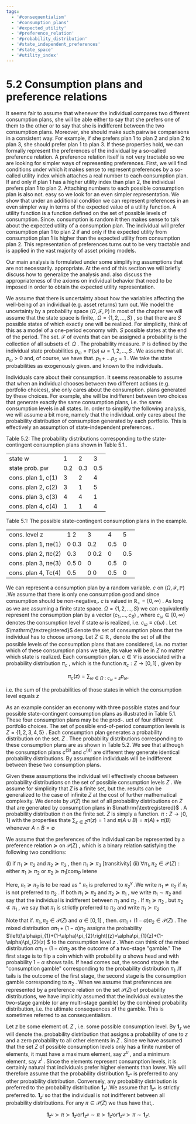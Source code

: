 ```yaml
---
tags:
  - '#consequentialism'
  - '#consumption_plans'
  - '#expected_utility'
  - '#preference_relation'
  - '#probability_distribution'
  - '#state_independent_preferences'
  - '#state_space'
  - '#utility_index'
---
```

# 5.2 Consumption plans and preference relations  

It seems fair to assume that whenever the individual compares two different consumption plans, she will be able either to say that she prefers one of them to the other or to say that she is indifferent between the two consumption plans. Moreover, she should make such pairwise comparisons in a consistent way. For example, if she prefers plan 1 to plan 2 and plan 2 to plan 3, she should prefer plan 1 to plan 3. If these properties hold, we can formally represent the preferences of the individual by a so-called preference relation. A preference relation itself is not very tractable so we are looking for simpler ways of representing preferences. First, we will find conditions under which it makes sense to represent preferences by a so-called utility index which attaches a real number to each consumption plan. If and only if plan 1 has a higher utility index than plan 2, the individual prefers plan 1 to plan 2. Attaching numbers to each possible consumption plan is also not. easy so we look for an even simpler representation. We show that under an additional condition we can represent preferences in an even simpler way in terms of the expected value of a utility function. A utility function is a function defined on the set of possible levels of consumption. Since. consumption is random it then makes sense to talk about the expected utility of a consumption plan. The individual will prefer consumption plan 1 to plan 2 if and only if the expected utility from consumption plan 1 is higher than the expected utility from consumption plan 2. This representation of preferences turns out to be very tractable and is applied in the vast majority of asset pricing models.  

Our main analysis is formulated under some simplifying assumptions that are not necessarily. appropriate. At the end of this section we will briefly discuss how to generalize the analysis and. also discuss the appropriateness of the axioms on individual behavior that need to be imposed in order to obtain the expected utility representation.  

We assume that there is uncertainty about how the variables affecting the well-being of an individual (e.g. asset returns) turn out. We model the uncertainty by a probability space $\left(\Omega,\mathcal{F},\mathbb{P}\right)$ In most of the chapter we will assume that the state space is finite,. $\Omega=\{1,2,\dots,S\}$ , so that there are $S$ possible states of which exactly one will be realized. For simplicity, think of this as a model of a one-period economy with. $S$ possible states at the end of the period. The set. $\mathcal{F}$ of events that can be assigned a probability is the collection of all subsets of. $\Omega$ . The probability measure. $\mathbb{P}$ is defined by the individual state probabilities $p_{\omega}=\mathbb{P}(\omega)$ $\omega=1,2,\ldots,S$ . We assume that all. $p_{\omega}>0$ and, of course, we have that. $p_{1}+\ldots p_{S}=1$ . We take the state probabilities as exogenously given. and known to the individuals.  

Individuals care about their consumption. It seems reasonable to assume that when an individual chooses between two different actions (e.g. portfolio choices), she only cares about the consumption. plans generated by these choices. For example, she will be indifferent between two choices that generate exactly the same consumption plans, i.e. the same consumption levels in all states. In. order to simplify the following analysis, we will assume a bit more, namely that the individual. only cares about the probability distribution of consumption generated by each portfolio. This is effectively an assumption of state-independent preferences..  

Table 5.2: The probability distributions corresponding to the state-contingent consumption plans shown in Table 5.1..   


<html><body><table><tr><td>state w</td><td>1</td><td>2</td><td>3</td></tr><tr><td>state prob. pw</td><td>0.2</td><td>0.3</td><td>0.5</td></tr><tr><td>cons. plan 1, c(1)</td><td>3</td><td>2</td><td>4</td></tr><tr><td>cons. plan 2, c(2)</td><td>3</td><td>1</td><td>5</td></tr><tr><td>cons. plan 3, c(3)</td><td>4</td><td>4</td><td>1</td></tr><tr><td>cons. plan 4, c(4)</td><td>1</td><td>1</td><td>4</td></tr></table></body></html>  

Table 5.1: The possible state-contingent consumption plans in the example.   


<html><body><table><tr><td>cons. level z</td><td>1 2</td><td>3</td><td>4</td><td>5</td></tr><tr><td>cons. plan 1, πe(1)</td><td>0 0.3</td><td>0.2</td><td>0.5</td><td>0</td></tr><tr><td>cons. plan 2, πc(2)</td><td>0.3</td><td>0 0.2</td><td>0</td><td>0.5</td></tr><tr><td>cons. plan 3, πe(3)</td><td>0.5 0</td><td>0</td><td>0.5</td><td>0</td></tr><tr><td>cons. plan 4, Tc(4)</td><td>0.5</td><td>0 0</td><td>0.5</td><td>0</td></tr></table></body></html>  

We can represent a consumption plan by a random variable. $c$ on $\left(\Omega,\mathcal{F},\mathbb{P}\right)$ .We assume that there is only one consumption good and since consumption should be non-negative,. $c$ is valued in $\mathbb{R}_{+}=[0,\infty)$ . As long as we are assuming a finite state space. $\Omega=\{1,2,\dots,S\}$ we can equivalently represent the consumption plan by a vector $\left(c_{1},\dots,c_{S}\right)$ , where $c_{\omega}\in[0,\infty)$ denotes the consumption level if state $\omega$ is realized, i.e. $c_{\omega}\equiv c(\omega)$ . Let $\mathrm{\textregistered}$ denote the set of consumption plans that the individual has to choose among. Let $Z\subseteq\mathbb{R}_{+}$ denote the set of all the possible levels of the consumption plans that are considered, i.e. no matter which of these consumption plans we take, its value will be in $Z$ no matter which state is realized. Each consumption plan. $c\in\mathcal{C}$ is associated with a probability distribution $\pi_{c}$ , which is the function $\pi_{c}:Z\to[0,1]$ , given by  

$$
\pi_{c}(z)=\sum_{\omega\in\Omega:c_{\omega}=z}p_{\omega},
$$  

i.e. the sum of the probabilities of those states in which the consumption level equals $z$  

As an example consider an economy with three possible states and four possible state-contingent consumption plans as illustrated in Table 5.1. These four consumption plans may be the prod-. uct of four different portfolio choices. The set of possible end-of-period consumption levels is $Z=\{1,2,3,4,5\}$ . Each consumption plan generates a probability distribution on the set. $Z$ . Thee probability distributions corresponding to these consumption plans are as shown in Table 5.2. We see that although the consumption plans $c^{(3)}$ and $c^{(4)}$ are different they generate identical probability distributions. By assumption individuals will be indifferent between these two consumption plans.  

Given these assumptions the individual will effectively choose between probability distributions on the set of possible consumption levels $Z$ . We assume for simplicity that $Z$ is a finite set, but the. results can be generalized to the case of infinite $Z$ at the cost of further mathematical complexity. We denote by $\mathcal{P}(Z)$ the set of all probability distributions on $Z$ that are generated by consumption plans in $\mathrm{\textregistered}$ . A probability distribution $\pi$ on the finite set. $Z$ is simply a function. $\pi:Z\to\lfloor0,1\rfloor$ with the properties thate $\textstyle\sum_{z\in Z}\pi(z)=1$ and $\pi(A\cup B)=\pi(A)+\pi(B)$ whenever $A\cap B=\emptyset$  

We assume that the preferences of the individual can be represented by a preference relation $\succeq$ on $\mathcal{P}(Z)$ , which is a binary relation satisfying the following two conditions:  

(i) if $\pi_{1}\succeq\pi_{2}$ and $\pi_{2}\succeq\pi_{3}$ , then $\pi_{1}\succeq\pi_{3}$ [transitivity] (ii) $\forall\pi_{1},\pi_{2}\in\operatorname{\mathcal{P}}(Z):{\mathrm{either~}}\pi_{1}\succeq\pi_{2}{\mathrm{~or~}}\pi_{2}\succeq\pi_{1}[{\mathrm{com}}_{\operatorname{P}}$ letene  

Here, $\pi_{1}\succeq\pi_{2}$ is to be read as " $\pi_{1}$ is preferred to $\pi{_2}^{\gamma}$ .We write $\pi_{1}\nsimeq\pi_{2}$ if $\pi_{1}$ is not preferred to $\pi_{2}$ . If both $\pi_{1}\succeq\pi_{2}$ and $\pi_{2}\succeq\pi_{1}$ , we write $\pi_{1}\sim\pi_{2}$ and say that the individual is indifferent between $\pi_{1}$ and $\pi_{2}$ . If $\pi_{1}\succeq\pi_{2}$ , but $\pi_{2}\not\subset\pi_{1}$ , we say that $\pi_{1}$ is strictly preferred to $\pi_{2}$ and write $\pi_{1}\succ\pi_{2}$  

Note that if. $\pi_{1},\pi_{2}\in\mathcal{P}(Z)$ and $\alpha\in[0,1]$ , then. $\alpha\pi_{1}+(1-\alpha)\pi_{2}\in\mathcal{P}(Z)$ . The mixed distribution $\alpha\pi_{1}+(1-\alpha)\pi_{2}$ assigns the probability $\left(\alpha\pi_{1}+(1-\alpha)\pi_{2}\right)(z)=\alpha\pi_{1}(z)+(1-\alpha)\pi_{2}(z) $ to the consumption level $z$ . When can think of the mixed distribution $\alpha\pi_{1}+(1-\alpha)\pi_{2}$ as the outcome of a two-stage "gamble." The first stage is to flip a coin which with probability $\alpha$ shows head and with probability $1-\alpha$ shows tails. If head comes out, the second stage is the "consumption gamble" corresponding to the probability distribution $\pi_{1}$ .If tails is the outcome of the first stage, the second stage is the consumption gamble corresponding to $\pi_{2}$ . When we assume that preferences are represented by a preference relation on the set $\mathcal{P}(Z)$ of probability distributions, we have implicitly assumed that the individual evaluates the two-stage gamble (or any multi-stage gamble) by the combined probability distribution, i.e. the ultimate consequences of the gamble. This is sometimes referred to as consequentialism.  

Let $z$ be some element of. $Z$ , i.e. some possible consumption level. By $\mathbf{1}_{z}$ we will denote the. probability distribution that assigns a probability of one to $z$ and a zero probability to all other elements in $Z$ . Since we have assumed that the set $Z$ of possible consumption levels only has a finite number of elements, it must have a maximum element, say $z^{u}$ , and a minimum element, say $z^{l}$ . Since the elements represent consumption levels, it is certainly natural that individuals prefer higher elements than lower. We will therefore assume that the probability distribution $\mathbf{1}_{z^{u}}$ is preferred to any other probability distribution. Conversely, any probability distribution is preferred to the probability distribution $\mathbf{1}_{z^{l}}$ .We assume that $\mathbf{1}_{z^{u}}$ is strictly preferred to. $\mathbf{1}_{z^{l}}$ so that the individual is not indifferent between all probability distributions. For any $\pi\in{\mathcal{P}}(Z)$ we thus have that,.  

$$
\mathbf{1}_{z^{u}}\succ\pi\succ\mathbf{1}_{z^{l}}\mathrm{or}\mathbf{1}_{z^{u}}\sim\pi\succ\mathbf{1}_{z^{l}}\mathrm{or}\mathbf{1}_{z^{u}}\succ\pi\sim\mathbf{1}_{z^{l}}.
$$  
